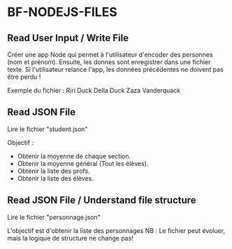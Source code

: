 # BF-NODEJS-FILES

## Read User Input / Write File

Créer une app Node qui permet à l'utilisateur d'encoder des personnes (nom et prénom). Ensuite, les donnes sont enregistrer dans une fichier texte. Si l'utilisateur relance l'app, les données précédentes ne doivent pas être perdu !

Exemple du fichier :
Riri Duck
Della Duck
Zaza Vanderquack

## Read JSON File

Lire le fichier "student.json"

Objectif :

-   Obtenir la moyenne de chaque section.
-   Obtenir la moyenne général (Tout les élèves).
-   Obtenir la liste des profs.
-   Obtenir la liste des élèves.

## Read JSON File / Understand file structure

Lire le fichier "personnage.json"

L'objectif est d'obtenir la liste des personnages
NB : Le fichier peut évoluer, mais la logique de structure ne change pas!
